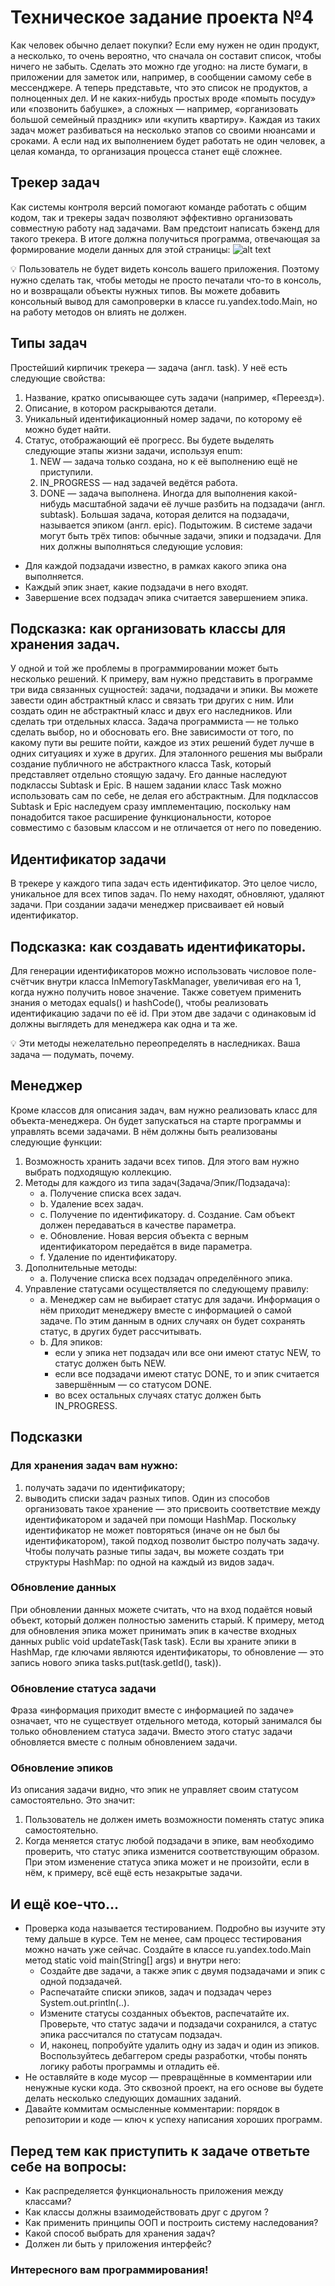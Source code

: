 # Техническое задание проекта №4
Как человек обычно делает покупки? Если ему нужен не один продукт, а несколько, то очень вероятно, что сначала он составит список, чтобы ничего не забыть. Сделать это можно где угодно: на листе бумаги, в приложении для заметок или, например, в сообщении самому себе в мессенджере. 
А теперь представьте, что это список не продуктов, а полноценных дел. И не каких-нибудь простых вроде «помыть посуду» или «позвонить бабушке», а сложных — например, «организовать большой семейный праздник» или «купить квартиру». Каждая из таких задач может разбиваться на несколько этапов со своими нюансами и сроками. А если над их выполнением будет работать не один человек, а целая команда, то организация процесса станет ещё сложнее.
## Трекер задач
Как системы контроля версий помогают команде работать с общим кодом, так и трекеры задач позволяют эффективно организовать совместную работу над задачами. Вам предстоит написать бэкенд для такого трекера. В итоге должна получиться программа, отвечающая за формирование модели данных для этой страницы:
![alt text](image.png)

💡 Пользователь не будет видеть консоль вашего приложения. Поэтому нужно сделать так, чтобы методы не просто печатали что-то в консоль, но и возвращали объекты нужных типов.
Вы можете добавить консольный вывод для самопроверки в класcе ru.yandex.todo.Main, но на работу методов он влиять не должен.
## Типы задач
Простейший кирпичик трекера — задача (англ. task). У неё есть следующие свойства:
1. Название, кратко описывающее суть задачи (например, «Переезд»).
2. Описание, в котором раскрываются детали.
3. Уникальный идентификационный номер задачи, по которому её можно будет найти.
4. Статус, отображающий её прогресс. Вы будете выделять следующие этапы жизни задачи, используя enum:
    1. NEW — задача только создана, но к её выполнению ещё не приступили.
    2. IN_PROGRESS — над задачей ведётся работа.
    3. DONE — задача выполнена.
Иногда для выполнения какой-нибудь масштабной задачи её лучше разбить на подзадачи (англ. subtask). Большая задача, которая делится на подзадачи, называется эпиком (англ. epic). 
Подытожим. В системе задачи могут быть трёх типов: обычные задачи, эпики и подзадачи. Для них должны выполняться следующие условия:
* Для каждой подзадачи известно, в рамках какого эпика она выполняется.
* Каждый эпик знает, какие подзадачи в него входят.
* Завершение всех подзадач эпика считается завершением эпика.
## Подсказка: как организовать классы для хранения задач.
У одной и той же проблемы в программировании может быть несколько решений. К примеру, вам нужно представить в программе три вида связанных сущностей: задачи, подзадачи и эпики. Вы можете завести один абстрактный класс и связать три других с ним. Или создать один не абстрактный класс и двух его наследников. Или сделать три отдельных класса. 
Задача программиста — не только сделать выбор, но и обосновать его. Вне зависимости от того, по какому пути вы решите пойти, каждое из этих решений будет лучше в одних ситуациях и хуже в других. 
Для эталонного решения мы выбрали создание публичного не абстрактного класса Task, который представляет отдельно стоящую задачу. Его данные наследуют подклассы Subtask и Epic.
В нашем задании класс Task можно использовать сам по себе, не делая его абстрактным. Для подклассов Subtask и Epic наследуем сразу имплементацию, поскольку нам понадобится такое расширение функциональности, которое совместимо с базовым классом и не отличается от него по поведению.
## Идентификатор задачи
В трекере у каждого типа задач есть идентификатор. Это целое число, уникальное для всех типов задач. По нему находят, обновляют, удаляют задачи. При создании задачи менеджер присваивает ей новый идентификатор.
## Подсказка: как создавать идентификаторы.
Для генерации идентификаторов можно использовать числовое поле-счётчик внутри класса InMemoryTaskManager, увеличивая его на 1, когда нужно получить новое значение.
Также советуем применить знания о методах equals() и hashCode(), чтобы реализовать идентификацию задачи по её id.  При этом две задачи с одинаковым id должны выглядеть для менеджера как одна и та же. 

💡 Эти методы нежелательно переопределять в наследниках. Ваша задача — подумать, почему.
## Менеджер
Кроме классов для описания задач, вам нужно реализовать класс для объекта-менеджера. Он будет запускаться на старте программы и управлять всеми задачами. В нём должны быть реализованы следующие функции:
1. Возможность хранить задачи всех типов. Для этого вам нужно выбрать подходящую коллекцию.
2. Методы для каждого из типа задач(Задача/Эпик/Подзадача):
    * a. Получение списка всех задач.
    * b. Удаление всех задач.
    * c. Получение по идентификатору.
 d. Создание. Сам объект должен передаваться в качестве параметра.
    * e. Обновление. Новая версия объекта с верным идентификатором передаётся в виде параметра.
    * f. Удаление по идентификатору.
3. Дополнительные методы:
    * a. Получение списка всех подзадач определённого эпика.
4. Управление статусами осуществляется по следующему правилу:
    * a. Менеджер сам не выбирает статус для задачи. Информация о нём приходит менеджеру вместе с информацией о самой задаче. По этим данным в одних случаях он будет сохранять статус, в других будет рассчитывать.
    * b. Для эпиков:
        * если у эпика нет подзадач или все они имеют статус NEW, то статус должен быть NEW.
        * если все подзадачи имеют статус DONE, то и эпик считается завершённым — со статусом DONE.
        * во всех остальных случаях статус должен быть IN_PROGRESS.

## Подсказки
### Для хранения задач вам нужно:
1) получать задачи по идентификатору;
2) выводить списки задач разных типов.
Один из способов организовать такое хранение — это присвоить соответствие между идентификатором и задачей при помощи HashMap. Поскольку идентификатор не может повторяться (иначе он не был бы идентификатором), такой подход позволит быстро получать задачу. 
Чтобы получать разные типы задач, вы можете создать три структуры HashMap: по одной на каждый из видов задач.
### Обновление данных
При обновлении данных можете считать, что на вход подаётся новый объект, который должен полностью заменить старый. К примеру, метод для обновления эпика может принимать эпик в качестве входных данных public void updateTask(Task task). Если вы храните эпики в HashMap, где ключами являются идентификаторы, то обновление — это запись нового эпика tasks.put(task.getId(), task)).
### Обновление статуса задачи
Фраза «информация приходит вместе с информацией по задаче» означает, что не существует отдельного метода, который занимался бы только обновлением статуса задачи. Вместо этого статус задачи обновляется вместе с полным обновлением задачи.
### Обновление эпиков
Из описания задачи видно, что эпик не управляет своим статусом самостоятельно. Это значит: 
1) Пользователь не должен иметь возможности поменять статус эпика самостоятельно.
2) Когда меняется статус любой подзадачи в эпике, вам необходимо проверить, что статус эпика изменится соответствующим образом. При этом изменение статуса эпика может и не произойти, если в нём, к примеру, всё ещё есть незакрытые задачи.
## И ещё кое-что...
* Проверка кода называется тестированием. Подробно вы изучите эту тему дальше в курсе. Тем не менее, сам процесс тестирования можно начать уже сейчас. Создайте в классе ru.yandex.todo.Main метод static void main(String[] args) и внутри него:
    * Создайте две задачи, а также эпик с двумя подзадачами и эпик с одной подзадачей.
    * Распечатайте списки эпиков, задач и подзадач через System.out.println(..).
    * Измените статусы созданных объектов, распечатайте их. Проверьте, что статус задачи и подзадачи сохранился, а статус эпика рассчитался по статусам подзадач.
    * И, наконец, попробуйте удалить одну из задач и один из эпиков.
Воспользуйтесь дебаггером среды разработки, чтобы понять логику работы программы и отладить её.
* Не оставляйте в коде мусор — превращённые в комментарии или ненужные куски кода. Это сквозной проект, на его основе вы будете делать несколько следующих домашних заданий.
* Давайте коммитам осмысленные комментарии: порядок в репозитории и коде — ключ к успеху написания хороших программ.
## Перед тем как приступить к задаче ответьте себе на вопросы:
* Как распределяется функциональность приложения между классами?
* Как классы должны взаимодействовать друг с другом ?
* Как применить принципы ООП и построить систему наследования?
* Какой способ выбрать для хранения задач?
* Должен ли быть у приложения интерфейс?
### Интересного вам программирования!